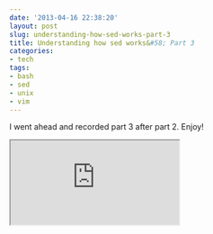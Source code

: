 ```yaml
---
date: '2013-04-16 22:38:20'
layout: post
slug: understanding-how-sed-works-part-3
title: Understanding how sed works&#58; Part 3
categories:
- tech
tags:
- bash
- sed
- unix
- vim
---
```


I went ahead and recorded part 3 after part 2. Enjoy!

<iframe class="youtube" src="http://www.youtube.com/embed/P4ZcBrJ38I8"></iframe>
